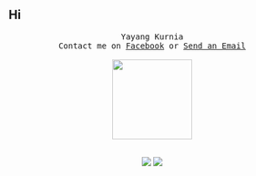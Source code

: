 ## Hi
<p align="center">
   <samp>
    Yayang Kurnia<br>
    Contact me on <a href="https://web.facebook.com/y21kurnia">Facebook</a> or <a href="mailto:y21kurnia@gmail.com">Send an Email</a>
    <br><br>
   </samp>
   <img src="https://media.giphy.com/media/WUlplcMpOCEmTGBtBW/giphy.gif" width="140">
   <br><br>
</p>
<p align="center">
   <img src="https://github-readme-stats.anuraghazra1.vercel.app/api/top-langs/?username=kurnyaannn&layout=compact" />
   <img src="https://github-readme-stats.vercel.app/api?username=kurnyaannn&show_icons=true&hide=stars">
</p>
